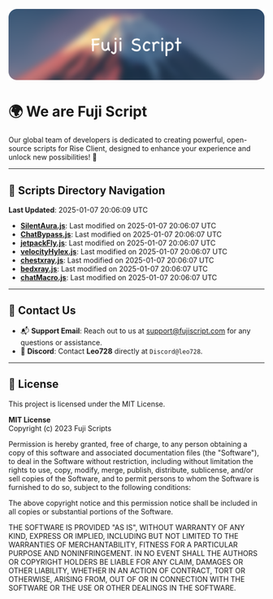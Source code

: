 ![Banner](.github/b.webp)

# 🌍 **We are Fuji Script**

Our global team of developers is dedicated to creating powerful, open-source scripts for Rise Client, designed to enhance your experience and unlock new possibilities! 🌟

---
<!-- SCRIPTS_NAVIGATION_START -->
## 📂 **Scripts Directory Navigation**

**Last Updated**: 2025-01-07 20:06:09 UTC

- **[SilentAura.js](scripts/SilentAura.js)**: Last modified on 2025-01-07 20:06:07 UTC
- **[ChatBypass.js](scripts/ChatBypass.js)**: Last modified on 2025-01-07 20:06:07 UTC
- **[jetpackFly.js](scripts/jetpackFly.js)**: Last modified on 2025-01-07 20:06:07 UTC
- **[velocityHylex.js](scripts/velocityHylex.js)**: Last modified on 2025-01-07 20:06:07 UTC
- **[chestxray.js](scripts/chestxray.js)**: Last modified on 2025-01-07 20:06:07 UTC
- **[bedxray.js](scripts/bedxray.js)**: Last modified on 2025-01-07 20:06:07 UTC
- **[chatMacro.js](scripts/chatMacro.js)**: Last modified on 2025-01-07 20:06:07 UTC

<!-- SCRIPTS_NAVIGATION_END -->

---

## 💬 **Contact Us**  
- 📬 **Support Email**: Reach out to us at [support@fujiscript.com](mailto:support@fujiscript.com) for any questions or assistance.  
- 💬 **Discord**: Contact **Leo728** directly at `Discord@leo728`.

---

## 📜 **License**

This project is licensed under the MIT License.  

**MIT License**  
Copyright (c) 2023 Fuji Scripts  

Permission is hereby granted, free of charge, to any person obtaining a copy of this software and associated documentation files (the "Software"), to deal in the Software without restriction, including without limitation the rights to use, copy, modify, merge, publish, distribute, sublicense, and/or sell copies of the Software, and to permit persons to whom the Software is furnished to do so, subject to the following conditions:  

The above copyright notice and this permission notice shall be included in all copies or substantial portions of the Software.  

THE SOFTWARE IS PROVIDED "AS IS", WITHOUT WARRANTY OF ANY KIND, EXPRESS OR IMPLIED, INCLUDING BUT NOT LIMITED TO THE WARRANTIES OF MERCHANTABILITY, FITNESS FOR A PARTICULAR PURPOSE AND NONINFRINGEMENT. IN NO EVENT SHALL THE AUTHORS OR COPYRIGHT HOLDERS BE LIABLE FOR ANY CLAIM, DAMAGES OR OTHER LIABILITY, WHETHER IN AN ACTION OF CONTRACT, TORT OR OTHERWISE, ARISING FROM, OUT OF OR IN CONNECTION WITH THE SOFTWARE OR THE USE OR OTHER DEALINGS IN THE SOFTWARE.  
